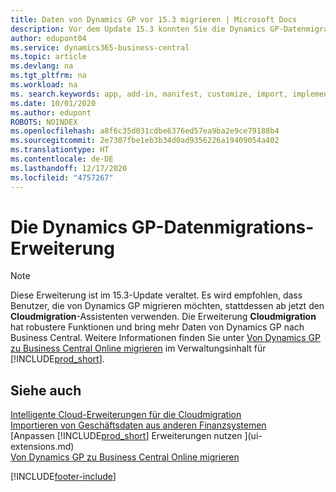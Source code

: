 ```yaml
---
title: Daten von Dynamics GP vor 15.3 migrieren | Microsoft Docs
description: Vor dem Update 15.3 konnten Sie die Dynamics GP-Datenmigrationserweiterung verwenden, um Debitoren, Kreditoren, Lagerartikel, Sachkonten, Transaktionen zu offenen Verbindlichkeiten und Forderungen von Dynamics GP nach Business Central zu migrieren.
author: edupont04
ms.service: dynamics365-business-central
ms.topic: article
ms.devlang: na
ms.tgt_pltfrm: na
ms.workload: na
ms. search.keywords: app, add-in, manifest, customize, import, implement
ms.date: 10/01/2020
ms.author: edupont
ROBOTS: NOINDEX
ms.openlocfilehash: a8f6c35d031cdbe6376ed57ea9ba2e9ce79188b4
ms.sourcegitcommit: 2e7307fbe1eb3b34d0ad9356226a19409054a402
ms.translationtype: HT
ms.contentlocale: de-DE
ms.lasthandoff: 12/17/2020
ms.locfileid: "4757267"
---
```

# <a name="the-dynamics-gp-data-migration-extension"></a>Die Dynamics GP-Datenmigrations-Erweiterung

> [!NOTE]
> Diese Erweiterung ist im 15.3-Update veraltet. Es wird empfohlen, dass Benutzer, die von Dynamics GP migrieren möchten, stattdessen ab jetzt den **Cloudmigration**-Assistenten verwenden. Die Erweiterung **Cloudmigration** hat robustere Funktionen und bring mehr Daten von Dynamics GP nach Business Central. Weitere Informationen finden Sie unter [Von Dynamics GP zu Business Central Online migrieren](/dynamics365/business-central/dev-itpro/administration/migrate-dynamics-gp) im Verwaltungsinhalt für [!INCLUDE[prod_short](includes/prod_short.md)].

## <a name="see-also"></a>Siehe auch

[Intelligente Cloud-Erweiterungen für die Cloudmigration](ui-extensions-data-replication.md)  
[Importieren von Geschäftsdaten aus anderen Finanzsystemen](across-import-data-configuration-packages.md)  
[Anpassen [!INCLUDE[prod_short](includes/prod_short.md)] Erweiterungen nutzen ](ui-extensions.md)  
[Von Dynamics GP zu Business Central Online migrieren](/dynamics365/business-central/dev-itpro/administration/migrate-dynamics-gp)  


[!INCLUDE[footer-include](includes/footer-banner.md)]